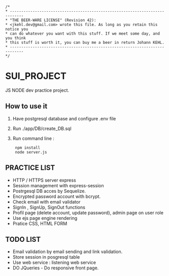    /*
    * ----------------------------------------------------------------------------
    * "THE BEER-WARE LICENSE" (Revision 42):
    * <jkehl.dev@gmail.com> wrote this file. As long as you retain this notice you
    * can do whatever you want with this stuff. If we meet some day, and you think
    * this stuff is worth it, you can buy me a beer in return Johann KEHL.
    * ----------------------------------------------------------------------------
    */

# SUI_PROJECT
JS NODE dev practice project.

## How to use it
1. Have postgresql database and configure .env file
2. Run ./app/DB/create_DB.sql
3. Run command line :

        npm install
        node server.js

## PRACTICE LIST
- HTTP / HTTPS server express
- Session management with express-session
- Postrgesql DB acces by Sequelize.
- Encrypted password account with bcrypt.
- Check email with email validator
- SignIn , SignUp, SignOut functions
- Profil page (delete account, update password), admin page on user role
- Use ejs page engine rendering
- Pratice CSS, HTML FORM

## TODO LIST
- Email validation by email sending and link validation.
- Store session in posgresql table
- Use web service : listening web service
- DO JQueries - Do responsive front page.